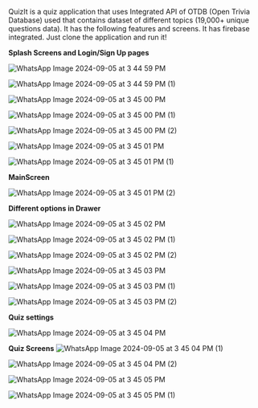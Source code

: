 QuizIt is a quiz application that uses Integrated API of OTDB (Open Trivia Database) used that contains dataset of different topics (19,000+ unique questions data). It has the following features and screens. It has firebase integrated. Just clone the application and run it! 

**Splash Screens and Login/Sign Up pages**

![WhatsApp Image 2024-09-05 at 3 44 59 PM](https://github.com/user-attachments/assets/c301bb3e-f813-4149-9c94-5a8f4173ad23)

![WhatsApp Image 2024-09-05 at 3 44 59 PM (1)](https://github.com/user-attachments/assets/efec00a4-e98f-40d9-839c-d877b2d13dab)

![WhatsApp Image 2024-09-05 at 3 45 00 PM](https://github.com/user-attachments/assets/18ee81d1-8cb9-4922-8a23-4d983f56dd41)

![WhatsApp Image 2024-09-05 at 3 45 00 PM (1)](https://github.com/user-attachments/assets/f221a7d3-4f94-4c2b-be3d-faf316ad0028)

![WhatsApp Image 2024-09-05 at 3 45 00 PM (2)](https://github.com/user-attachments/assets/aaeddb1e-af69-4b43-a7f8-78e88eedbe6f)

![WhatsApp Image 2024-09-05 at 3 45 01 PM](https://github.com/user-attachments/assets/afb2ca8a-fb35-49c5-9ffd-1df45f881acf)

![WhatsApp Image 2024-09-05 at 3 45 01 PM (1)](https://github.com/user-attachments/assets/39e39b6c-5ed8-453d-bd6b-619d1a550728)


**MainScreen**

![WhatsApp Image 2024-09-05 at 3 45 01 PM (2)](https://github.com/user-attachments/assets/aa299a03-3b48-4807-965c-26cea4b8fb9d)

**Different options in Drawer**

![WhatsApp Image 2024-09-05 at 3 45 02 PM](https://github.com/user-attachments/assets/971a5106-4e9a-460f-b666-066e820d73c7)

![WhatsApp Image 2024-09-05 at 3 45 02 PM (1)](https://github.com/user-attachments/assets/56427253-3589-476f-be8f-3b6b12d1290d)

![WhatsApp Image 2024-09-05 at 3 45 02 PM (2)](https://github.com/user-attachments/assets/a75e1f5b-5d5c-471f-8004-8c293ef8e278)

![WhatsApp Image 2024-09-05 at 3 45 03 PM](https://github.com/user-attachments/assets/9e143c10-3553-41b6-919f-ad5f1c419141)

![WhatsApp Image 2024-09-05 at 3 45 03 PM (1)](https://github.com/user-attachments/assets/385d8b58-f071-4c9d-bfc6-be160b34aab2)

![WhatsApp Image 2024-09-05 at 3 45 03 PM (2)](https://github.com/user-attachments/assets/7918baac-159c-4fc4-b0c9-3fad08e32f34)

**Quiz settings**

![WhatsApp Image 2024-09-05 at 3 45 04 PM](https://github.com/user-attachments/assets/fce14f87-0159-4bbd-b212-79264860107e)

**Quiz Screens**
![WhatsApp Image 2024-09-05 at 3 45 04 PM (1)](https://github.com/user-attachments/assets/9496444f-c0ed-4387-a87f-af34961b94c9)

![WhatsApp Image 2024-09-05 at 3 45 04 PM (2)](https://github.com/user-attachments/assets/c479fdea-1966-4881-a7f4-fc9e0086072d)

![WhatsApp Image 2024-09-05 at 3 45 05 PM](https://github.com/user-attachments/assets/7cfb8903-c249-433c-a679-7a090d8b54f3)

![WhatsApp Image 2024-09-05 at 3 45 05 PM (1)](https://github.com/user-attachments/assets/20687b6d-10c9-4e1f-95d6-96b9bc5d658d)
























